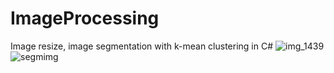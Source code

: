# ImageProcessing
Image resize, image segmentation with k-mean clustering in C#
![img_1439](https://user-images.githubusercontent.com/17542785/28244614-1a259558-6a43-11e7-8db8-c8dbbf90ea5a.JPG)
![segmimg](https://user-images.githubusercontent.com/17542785/28244615-1b812124-6a43-11e7-9d87-d3c3a4a7d2b3.jpg)
